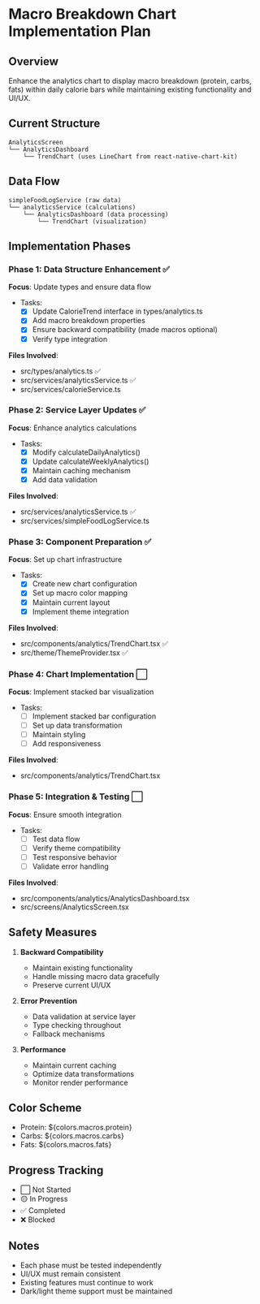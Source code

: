 # Macro Breakdown Chart Implementation Plan

## Overview
Enhance the analytics chart to display macro breakdown (protein, carbs, fats) within daily calorie bars while maintaining existing functionality and UI/UX.

## Current Structure
```
AnalyticsScreen
└── AnalyticsDashboard
    └── TrendChart (uses LineChart from react-native-chart-kit)
```

## Data Flow
```
simpleFoodLogService (raw data)
└── analyticsService (calculations)
    └── AnalyticsDashboard (data processing)
        └── TrendChart (visualization)
```

## Implementation Phases

### Phase 1: Data Structure Enhancement ✅
**Focus**: Update types and ensure data flow
- Tasks:
  - [x] Update CalorieTrend interface in types/analytics.ts
  - [x] Add macro breakdown properties
  - [x] Ensure backward compatibility (made macros optional)
  - [x] Verify type integration

**Files Involved**:
- src/types/analytics.ts ✅
- src/services/analyticsService.ts ✅
- src/services/calorieService.ts

### Phase 2: Service Layer Updates ✅
**Focus**: Enhance analytics calculations
- Tasks:
  - [x] Modify calculateDailyAnalytics()
  - [x] Update calculateWeeklyAnalytics()
  - [x] Maintain caching mechanism
  - [x] Add data validation

**Files Involved**:
- src/services/analyticsService.ts ✅
- src/services/simpleFoodLogService.ts

### Phase 3: Component Preparation ✅
**Focus**: Set up chart infrastructure
- Tasks:
  - [x] Create new chart configuration
  - [x] Set up macro color mapping
  - [x] Maintain current layout
  - [x] Implement theme integration

**Files Involved**:
- src/components/analytics/TrendChart.tsx ✅
- src/theme/ThemeProvider.tsx ✅

### Phase 4: Chart Implementation ⬜
**Focus**: Implement stacked bar visualization
- Tasks:
  - [ ] Implement stacked bar configuration
  - [ ] Set up data transformation
  - [ ] Maintain styling
  - [ ] Add responsiveness

**Files Involved**:
- src/components/analytics/TrendChart.tsx

### Phase 5: Integration & Testing ⬜
**Focus**: Ensure smooth integration
- Tasks:
  - [ ] Test data flow
  - [ ] Verify theme compatibility
  - [ ] Test responsive behavior
  - [ ] Validate error handling

**Files Involved**:
- src/components/analytics/AnalyticsDashboard.tsx
- src/screens/AnalyticsScreen.tsx

## Safety Measures
1. **Backward Compatibility**
   - Maintain existing functionality
   - Handle missing macro data gracefully
   - Preserve current UI/UX

2. **Error Prevention**
   - Data validation at service layer
   - Type checking throughout
   - Fallback mechanisms

3. **Performance**
   - Maintain current caching
   - Optimize data transformations
   - Monitor render performance

## Color Scheme
- Protein: ${colors.macros.protein}
- Carbs: ${colors.macros.carbs}
- Fats: ${colors.macros.fats}

## Progress Tracking
- ⬜ Not Started
- 🟡 In Progress
- ✅ Completed
- ❌ Blocked

## Notes
- Each phase must be tested independently
- UI/UX must remain consistent
- Existing features must continue to work
- Dark/light theme support must be maintained 